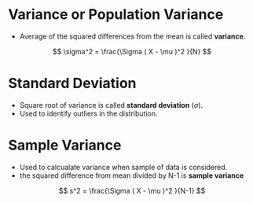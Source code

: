 # Variance or Population Variance
- Average of the squared differences from the mean is called **variance**.

$$
\sigma^2 = \frac{\Sigma ( X - \mu )^2 }{N}
$$


# Standard Deviation
- Square root of variance is called **standard deviation** $(\sigma)$.
- Used to identify outliers in the distribution.


# Sample Variance
- Used to calcualate variance when sample of data is considered.
- the squared difference from mean divided by N-1 is **sample variance**

$$
s^2 = \frac{\Sigma ( X - \mu )^2 }{N-1}
$$